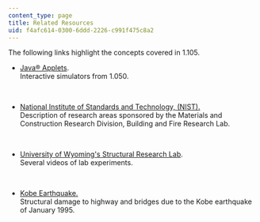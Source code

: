 ```yaml
---
content_type: page
title: Related Resources
uid: f4afc614-0300-6ddd-2226-c991f475c8a2
---
```


The following links highlight the concepts covered in 1.105.

*   [Java® Applets](/courses/1-050-solid-mechanics-fall-2004/pages/tools).  
    Interactive simulators from 1.050.  
      
     
*   [National Institute of Standards and Technology, (NIST).](http://www.bfrl.nist.gov/861/)  
    Description of research areas sponsored by the Materials and Construction Research Division, Building and Fire Research Lab.  
      
     
*   [University of Wyoming's Structural Research Lab](http://www.uwyo.edu/civil/research/high-bay/index.html).  
    Several videos of lab experiments.  
      
     
*   [Kobe Earthquake.](http://www.iitk.ac.in/nicee/wcee/article/13_415.pdf)  
    Structural damage to highway and bridges due to the Kobe earthquake of January 1995.